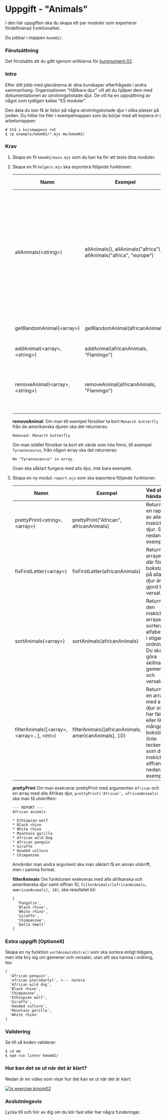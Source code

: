 # Uppgift - "Animals"

I den här uppgiften ska du skapa ett par moduler som exporterar fördefinierad funktionalitet.

Du jobbar i mappen `kmom02/`.



### Förutsättning

Det förutsätts att du gått igenom artiklarna för [kursmoment 02](../../articles/kmom02).



### Intro

Efter ditt jobb med glaciärerna är dina kunskaper efterfrågade i andra sammanhang. Organisationen "Hållbara djur" vill att du hjälper dem med dokumentationen av utrotningshotade djur. De vill ha en uppsättning av något som tydligen kallas "ES moduler".

Den data du kan få är listor på några utrotningshotade djur i olika platser på jorden. Du hittar tre filer i exempelmappen som du börjar med att kopiera in i arbetsmappen:

```console
# Stå i kursmappens rot
$ cp example/kmom02/*.mjs me/kmom02/
```



### Krav

1. Skapa en fil `kmom02/main.mjs` som du kan ha för att testa dina moduler.

1. Skapa en fil `helpers.mjs` ska exportera följande funktioner:

    | Namn        |  Exempel | Vad ska hända?  |
    | ------------- | -------- | :-----|
    | allAnimals(&lt;string&gt;) | allAnimals(), allAnimals("africa"), allAnimals("africa", "europe") | Returnera en array med alla djur från &lt;string&gt;. Giltiga argument är `africa`, `europe`, `america`. Om inget argument skickas med ska det returneras en sammanslagen array med samtliga djur. Det ska fungera med 0, 1, 2 eller 3 argument.|
    | getRandomAnimal(&lt;array&gt;)| getRandomAnimal(africanAnimals)   |   Returnera ett slumpmässigt djur från arrayen. |
    | addAnimal(&lt;array&gt;, &lt;string&gt;)| addAnimal(africanAnimals, "Flamingo")  | Lägg till ett nytt djur i listan. |
    | removeAnimal(&lt;array&gt;, &lt;string&gt;)| removeAnimal(africanAnimals, "Flamingo") | Ta bort ett djur från listan. Returnera information om det gick bra eller inte. Se nedan för exempel. |

    **removeAnimal**: Om man till exempel försöker ta bort `Monarch butterfly` från de amerikanska djuren ska det returneras:
    ```console
    Removed: Monarch butterfly
    ```
    Om man istället försöker ta bort ett värde som inte finns, till exempel `Tyrannosaurus`, från någon array ska det returneras:
    ```console
    No "Tyrannosaurus" in array.
    ```

    Ovan ska såklart fungera med alla djur, inte bara exemplet.

1. Skapa en ny modul: `report.mjs` som ska exportera följande funktioner:

    | Namn        | Exempel | Vad ska hända?  |
    | ------------- | -------- |:-----|
    | prettyPrint(&lt;string&gt;, &lt;array&gt;)| prettyPrint("African", africanAnimals) |  Returnera en rapport av alla inskickade djur. Se nedan för exempel. |
    | fixFirstLetter(&lt;array&gt;) | fixFirstLetter(africanAnimals)  |   Returnera arrayen där första bokstaven på alla djur är gjord till versal. |
    | sortAnimals(&lt;array&gt;) | sortAnimals(africanAnimals) | Returnera den inskickade arrayen sorterad alfabetiskt i stigande ordning. Du ska göra skillnad på gemener och versaler. |
    | filterAnimals([&lt;array&gt;, &lt;array&gt;...], &lt;int&gt;) | filterAnimals([africanAnimals, americanAnimals], 10) | Returnera en array med alla djur som har färre eller lika många bokstäver (inte tecken) som den inskickade siffran. Se nedan för exempel. |


    **prettyPrint** Om man exekverar prettyPrint med argumenten `African` och en array med alla Afrikas djur, `prettyPrint('African', africanAnimals)` ska man få utskriften:

    ```console
    --- REPORT ---
    African animals

    * Ethiopian wolf
    * Black rhino
    * White rhino
    * Mountain gorilla
    * African wild Dog
    * African penguin
    * Giraffe
    * Hooded vulture
    * Chimpanzee
    ```

    Använder man andra argument ska man såklart få en annan utskrift, men i samma format.

    **filterAnimals** Om funktionen exekveras med alla afrikanska och amerikanska djur samt siffran 10, `filterAnimals([africanAnimals, americanAnimals], 10)`, ska resultatet bli:

    ```console
    [
      'Pangolin',
      'Black rhino',
      'White rhino',
      'Giraffe',
      'Chimpanzee',
      'Delta Smelt'
    ]
    ```



### Extra uppgift (Optionell)

Skapa en ny funktion `sortAnimalsExtra()` som ska sortera enligt tidigare, men inte bry sig om gemener och versaler, utan allt ska hamna i ordning, tex:

```console
[
  'African penguin',
  'african pterodactyl', <--- notera
  'African wild dog',
  'Black rhino',
  'Chimpanzee',
  'Ethiopian wolf',
  'Giraffe',
  'Hooded vulture',
  'Mountain gorilla',
  'White rhino'
]
```

### Validering

Se till så koden validerar:

```console
$ cd me
$ npm run linter kmom02/
```



### Hur kan det se ut när det är klart?

Nedan är en video som visar hur det kan se ut när det är klart:

[![js exercise kmom02](https://img.youtube.com/vi/EKFOlAsJDkE/0.jpg)](https://www.youtube.com/watch?v=EKFOlAsJDkE)



### Avslutningsvis

Lycka till och hör av dig om du kör fast eller har några funderingar.

<!-- [TBD: Länk till issues](#) -->
